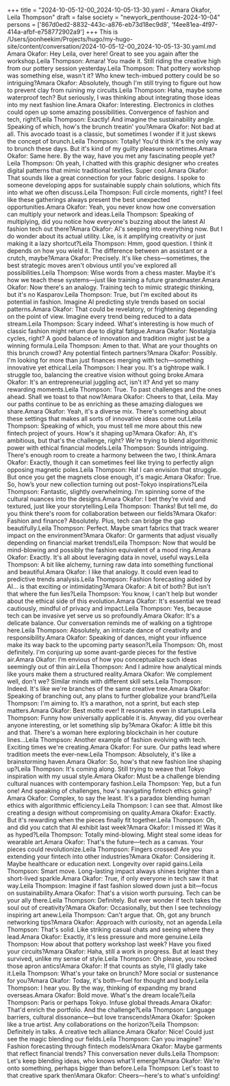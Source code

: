 +++
title = "2024-10-05-12-00_2024-10-05-13-30.yaml - Amara Okafor, Leila Thompson"
draft = false
society = "newyork_penthouse-2024-10-04"
persons = ['867d0ed2-8832-443c-a876-eb73d18ec9d8', 'f4ee81ea-4f97-414a-afbf-e758772902a9']
+++
This is /Users/joonheekim/Projects/hugo/my-hugo-site/content/conversation/2024-10-05-12-00_2024-10-05-13-30.yaml.md
Amara Okafor: Hey Leila, over here! Great to see you again after the workshop.Leila Thompson: Amara! You made it. Still riding the creative high from our pottery session yesterday.Leila Thompson: That pottery workshop was something else, wasn't it? Who knew tech-imbued pottery could be so intriguing?Amara Okafor: Absolutely, though I'm still trying to figure out how to prevent clay from ruining my circuits.Leila Thompson: Haha, maybe some waterproof tech? But seriously, I was thinking about integrating those ideas into my next fashion line.Amara Okafor: Interesting. Electronics in clothes could open up some amazing possibilities. Convergence of fashion and tech, right?Leila Thompson: Exactly! And imagine the sustainability angle. Speaking of which, how's the brunch treatin' you?Amara Okafor: Not bad at all. This avocado toast is a classic, but sometimes I wonder if it just skews the concept of brunch.Leila Thompson: Totally! You'd think it's the only way to brunch these days. But it's kind of my guilty pleasure sometimes.Amara Okafor: Same here. By the way, have you met any fascinating people yet?Leila Thompson: Oh yeah, I chatted with this graphic designer who creates digital patterns that mimic traditional textiles. Super cool.Amara Okafor: That sounds like a great connection for your fabric designs. I spoke to someone developing apps for sustainable supply chain solutions, which fits into what we often discuss.Leila Thompson: Full circle moments, right? I feel like these gatherings always present the best unexpected opportunities.Amara Okafor: Yeah, you never know how one conversation can multiply your network and ideas.Leila Thompson: Speaking of multiplying, did you notice how everyone's buzzing about the latest AI fashion tech out there?Amara Okafor: AI's seeping into everything now. But I do wonder about its actual utility. Like, is it amplifying creativity or just making it a lazy shortcut?Leila Thompson: Hmm, good question. I think it depends on how you wield it. The difference between an assistant or a crutch, maybe?Amara Okafor: Precisely. It's like chess—sometimes, the best strategic moves aren't obvious until you've explored all possibilities.Leila Thompson: Wise words from a chess master. Maybe it's how we teach these systems—just like training a future grandmaster.Amara Okafor: Now there's an analogy. Training tech to mimic strategic thinking, but it's no Kasparov.Leila Thompson: True, but I'm excited about its potential in fashion. Imagine AI predicting style trends based on social patterns.Amara Okafor: That could be revelatory, or frightening depending on the point of view. Imagine every trend being reduced to a data stream.Leila Thompson: Scary indeed. What's interesting is how much of classic fashion might return due to digital fatigue.Amara Okafor: Nostalgia cycles, right? A good balance of innovation and tradition might just be a winning formula.Leila Thompson: Amen to that. What are your thoughts on this brunch crowd? Any potential fintech partners?Amara Okafor: Possibly. I'm looking for more than just finances merging with tech—something innovative yet ethical.Leila Thompson: I hear you. It's a tightrope walk. I struggle too, balancing the creative vision without going broke.Amara Okafor: It's an entrepreneurial juggling act, isn't it? And yet so many rewarding moments.Leila Thompson: True. To past challenges and the ones ahead. Shall we toast to that now?Amara Okafor: Cheers to that, Leila. May our paths continue to be as enriching as these amazing dialogues we share.Amara Okafor: Yeah, it's a diverse mix. There's something about these settings that makes all sorts of innovative ideas come out.Leila Thompson: Speaking of which, you must tell me more about this new fintech project of yours. How's it shaping up?Amara Okafor: Ah, it's ambitious, but that's the challenge, right? We're trying to blend algorithmic power with ethical financial models.Leila Thompson: Sounds intriguing. There's enough room to create a harmony between the two, I think.Amara Okafor: Exactly, though it can sometimes feel like trying to perfectly align opposing magnetic poles.Leila Thompson: Ha! I can envision that struggle. But once you get the magnets close enough, it's magic.Amara Okafor: True. So, how’s your new collection turning out post-Tokyo inspirations?Leila Thompson: Fantastic, slightly overwhelming. I'm spinning some of the cultural nuances into the designs.Amara Okafor: I bet they’re vivid and textured, just like your storytelling.Leila Thompson: Thanks! But tell me, do you think there's room for collaboration between our fields?Amara Okafor: Fashion and finance? Absolutely. Plus, tech can bridge the gap beautifully.Leila Thompson: Perfect. Maybe smart fabrics that track wearer impact on the environment?Amara Okafor: Or garments that adjust visually depending on financial market trends!Leila Thompson: Now that would be mind-blowing and possibly the fashion equivalent of a mood ring.Amara Okafor: Exactly. It's all about leveraging data in novel, useful ways.Leila Thompson: A bit like alchemy, turning raw data into something functional and beautiful.Amara Okafor: I like that analogy. It could even lead to predictive trends analysis.Leila Thompson: Fashion forecasting aided by AI… is that exciting or intimidating?Amara Okafor: A bit of both? But isn't that where the fun lies?Leila Thompson: You know, I can't help but wonder about the ethical side of this evolution.Amara Okafor: It's essential we tread cautiously, mindful of privacy and impact.Leila Thompson: Yes, because tech can be invasive yet serve us so profoundly.Amara Okafor: It's a delicate balance. Our conversation reminds me of walking on a tightrope here.Leila Thompson: Absolutely, an intricate dance of creativity and responsibility.Amara Okafor: Speaking of dances, might your influence make its way back to the upcoming party season?Leila Thompson: Oh, most definitely. I'm conjuring up some avant-garde pieces for the festive air.Amara Okafor: I’m envious of how you conceptualize such ideas seemingly out of thin air.Leila Thompson: And I admire how analytical minds like yours make them a structured reality.Amara Okafor: We complement well, don't we? Similar minds with different skill sets.Leila Thompson: Indeed. It's like we're branches of the same creative tree.Amara Okafor: Speaking of branching out, any plans to further globalize your brand?Leila Thompson: I'm aiming to. It’s a marathon, not a sprint, but each step matters.Amara Okafor: Best motto ever! It resonates even in startups.Leila Thompson: Funny how universally applicable it is. Anyway, did you overhear anyone interesting, or let something slip by?Amara Okafor: A little bit this and that. There's a woman here exploring blockchain in her couture lines...Leila Thompson: Another example of fashion evolving with tech. Exciting times we're creating.Amara Okafor: For sure. Our paths lead where tradition meets the ever-new.Leila Thompson: Absolutely, it's like a brainstorming haven.Amara Okafor: So, how's that new fashion line shaping up?Leila Thompson: It's coming along. Still trying to weave that Tokyo inspiration with my usual style.Amara Okafor: Must be a challenge blending cultural nuances with contemporary fashion.Leila Thompson: Yep, but a fun one! And speaking of challenges, how's navigating fintech ethics going?Amara Okafor: Complex, to say the least. It's a paradox blending human ethics with algorithmic efficiency.Leila Thompson: I can see that. Almost like creating a design without compromising on quality.Amara Okafor: Exactly. But it's rewarding when the pieces finally fit together.Leila Thompson: Oh, and did you catch that AI exhibit last week?Amara Okafor: I missed it! Was it as hyped?Leila Thompson: Totally mind-blowing. Might steal some ideas for wearable art.Amara Okafor: That's the future—tech as a canvas. Your pieces could revolutionize.Leila Thompson: Fingers crossed! Are you extending your fintech into other industries?Amara Okafor: Considering it. Maybe healthcare or education next. Longevity over rapid gains.Leila Thompson: Smart move. Long-lasting impact always shines brighter than a short-lived sparkle.Amara Okafor: True, if only everyone in tech saw it that way.Leila Thompson: Imagine if fast fashion slowed down just a bit—focus on sustainability.Amara Okafor: That's a vision worth pursuing. Tech can be your ally there.Leila Thompson: Definitely. But ever wonder if tech takes the soul out of creativity?Amara Okafor: Occasionally, but then I see technology inspiring art anew.Leila Thompson: Can't argue that. Oh, got any brunch networking tips?Amara Okafor: Approach with curiosity, not an agenda.Leila Thompson: That's solid. Like striking casual chats and seeing where they lead.Amara Okafor: Exactly, it's less pressure and more genuine.Leila Thompson: How about that pottery workshop last week? Have you fixed your circuits?Amara Okafor: Haha, still a work in progress. But at least they survived, unlike my sense of style.Leila Thompson: Oh please, you rocked those apron antics!Amara Okafor: If that counts as style, I'll gladly take it.Leila Thompson: What's your take on brunch? More social or sustenance for you?Amara Okafor: Today, it's both—fuel for thought and body.Leila Thompson: I hear you. By the way, thinking of expanding my brand overseas.Amara Okafor: Bold move. What's the dream locale?Leila Thompson: Paris or perhaps Tokyo. Infuse global threads.Amara Okafor: That'd enrich the portfolio. And the challenge?Leila Thompson: Language barriers, cultural dissonance—but love transcends!Amara Okafor: Spoken like a true artist. Any collaborations on the horizon?Leila Thompson: Definitely in talks. A creative tech alliance.Amara Okafor: Nice! Could just see the magic blending our fields.Leila Thompson: Can you imagine? Fashion forecasting through fintech models!Amara Okafor: Maybe garments that reflect financial trends? This conversation never dulls.Leila Thompson: Let's keep blending ideas, who knows what'll emerge?Amara Okafor: We're onto something, perhaps bigger than before.Leila Thompson: Let's toast to that creative spark then!Amara Okafor: Cheers—here's to what's unfolding!